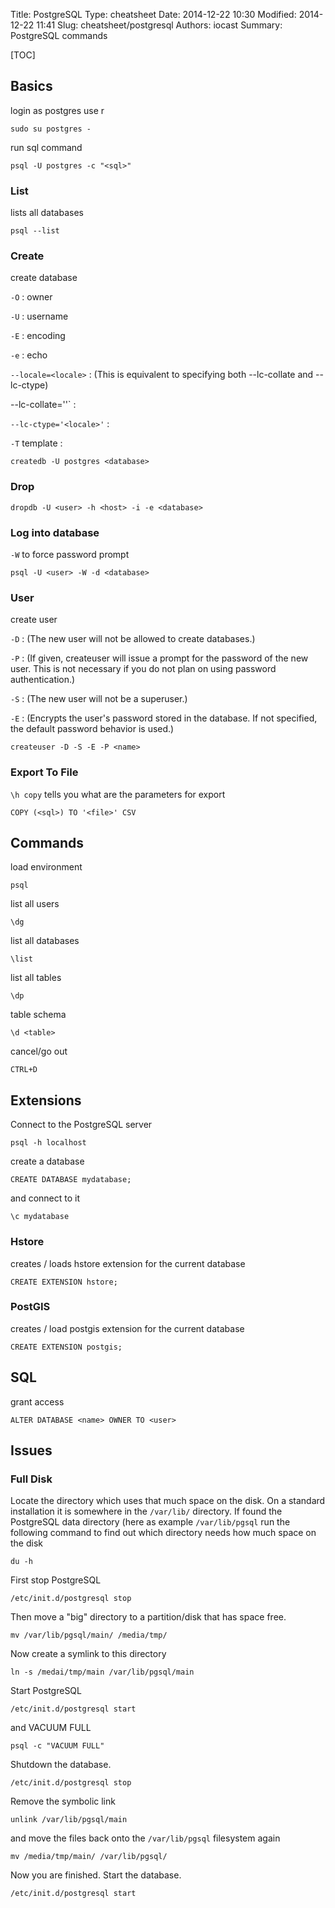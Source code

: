 Title: PostgreSQL
Type: cheatsheet
Date: 2014-12-22 10:30
Modified: 2014-12-22 11:41
Slug: cheatsheet/postgresql
Authors: iocast
Summary: PostgreSQL commands


[TOC]

## Basics

login as postgres use r

	sudo su postgres - 


run sql command

	psql -U postgres -c "<sql>"


### List
lists all databases

	psql --list


### Create

create database

`-O`
: owner

`-U`
: username

`-E`
: encoding

`-e`
: echo

`--locale=<locale>`
: (This is equivalent to specifying both --lc-collate and --lc-ctype)

--lc-collate='<locale>'`
: 

`--lc-ctype='<locale>'`
: 

`-T` template
: 

	createdb -U postgres <database>


### Drop

	dropdb -U <user> -h <host> -i -e <database>


### Log into database

`-W` to force password prompt

	psql -U <user> -W -d <database>


### User

create user

`-D`
: (The new user will not be allowed to create databases.)

`-P`
: (If given, createuser will issue a prompt for the password of the new user. This is not necessary if you do not plan on using password authentication.)

`-S`
: (The new user will not be a superuser.)

`-E`
: (Encrypts the user's password stored in the database. If not specified, the default password behavior is used.)


	createuser -D -S -E -P <name>


### Export To File

`\h copy` tells you what are the parameters for export

	COPY (<sql>) TO '<file>' CSV

## Commands

load environment

	psql

list all users

	\dg

list all databases

	\list

list all tables

	\dp

table schema

	\d <table>

cancel/go out

	CTRL+D


## Extensions

Connect to the PostgreSQL server

	psql -h localhost

create a database

	CREATE DATABASE mydatabase;

and connect to it

	\c mydatabase

### Hstore

creates / loads hstore extension for the current database

	CREATE EXTENSION hstore;

### PostGIS

creates / load postgis extension for the current database

	CREATE EXTENSION postgis;

## SQL

grant access

	ALTER DATABASE <name> OWNER TO <user>


## Issues

### Full Disk

Locate the directory which uses that much space on the disk. On a standard installation it is somewhere in the `/var/lib/` directory. If found the PostgreSQL data directory (here as example `/var/lib/pgsql` run the following command to find out which directory needs how much space on the disk

	du -h

First stop PostgreSQL

	/etc/init.d/postgresql stop

Then move a "big" directory to a partition/disk that has space free.

	mv /var/lib/pgsql/main/ /media/tmp/

Now create a symlink to this directory

	ln -s /medai/tmp/main /var/lib/pgsql/main

Start PostgreSQL

	/etc/init.d/postgresql start

and VACUUM FULL

	psql -c "VACUUM FULL"

Shutdown the database.

	/etc/init.d/postgresql stop

Remove the symbolic link

	unlink /var/lib/pgsql/main

and move the files back onto the `/var/lib/pgsql` filesystem again

	mv /media/tmp/main/ /var/lib/pgsql/

Now you are finished. Start the database.

	/etc/init.d/postgresql start

